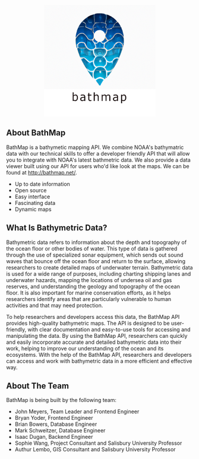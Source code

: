 
<div align="center">
<img src="./tile_backend/public/logo.png" alt="Logo" width="300" height="300">
</div>

## About BathMap
BathMap is a bathymetic mapping API. We combine NOAA's bathymatric data with our technical skills to offer a developer friendly API that will allow you to integrate with NOAA's latest bathmetric data. We also provide a data viewer built using our API for users who'd like look at the maps. We can be found at http://bathmap.net/.

- Up to date information
- Open source
- Easy interface
- Fascinating data
- Dynamic maps

## What Is Bathymetric Data?
Bathymetric data refers to information about the depth and topography of the ocean floor or other bodies of water. This type of data is gathered through the use of specialized sonar equipment, which sends out sound waves that bounce off the ocean floor and return to the surface, allowing researchers to create detailed maps of underwater terrain. Bathymetric data is used for a wide range of purposes, including charting shipping lanes and underwater hazards, mapping the locations of undersea oil and gas reserves, and understanding the geology and topography of the ocean floor. It is also important for marine conservation efforts, as it helps researchers identify areas that are particularly vulnerable to human activities and that may need protection.

To help researchers and developers access this data, the BathMap API provides high-quality bathymetric maps. The API is designed to be user-friendly, with clear documentation and easy-to-use tools for accessing and manipulating the data. By using the BathMap API, researchers can quickly and easily incorporate accurate and detailed bathymetric data into their work, helping to improve our understanding of the ocean and its ecosystems. With the help of the BathMap API, researchers and developers can access and work with bathymetric data in a more efficient and effective way.

## About The Team
BathMap is being built by the following team:
- John Meyers, Team Leader and Frontend Engineer 
- Bryan Yoder, Frontend Engineer
- Brian Bowers, Database Engineer
- Mark Schweitzer, Database Engineer
- Isaac Dugan, Backend Engineer
- Sophie Wang, Project Consultant and Salisbury University Professor
- Authur Lembo, GIS Consultant and Salisbury University Professor
